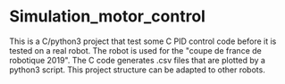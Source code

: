 # Simulation_motor_control
This is a C/python3 project that test some C PID control code before it is tested on a real robot. The robot is used for the "coupe de france de robotique 2019". The C code generates .csv files that are plotted by a python3 script. This project structure can be adapted to other robots.
